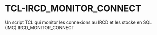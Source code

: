 # TCL-IRCD_MONITOR_CONNECT
Un script TCL qui monitor les connexions au IRCD et les stocke en SQL (IMC) IRCD_MONITOR_CONNECT
